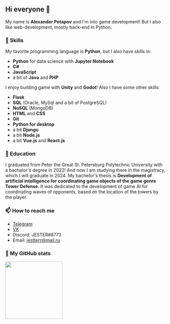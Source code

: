 ## Hi everyone 👋

My name is **Alexander Potapov** and I'm into game development! But I also like web-development, mostly back-end in Python.</p>

### 🔭 Skills

My favorite programming language is **Python**, but I also have skills in:
- **Python** for data science with **Jupyter Notebook**
- **C#**
- **JavaScript**
- a bit of **Java** and **PHP**

I enjoy building game with **Unity** and **Godot**!
Also I have some other skills:
- **Flask**
- **SQL** (Oracle, MySql and a bit of PostgreSQL)
- **NoSQL** (MongoDB)
- **HTML** and **CSS**
- **Git**
- **Python for desktop**
- a bit **Django**
- a bit **Node.js**
- a bit **Vue.js** and **React.js**

### 🌱 Education

I graduated from Peter the Great St. Petersburg Polytechnic University with a bachelor's degree in 2022! And now I am studying there in the magistracy, which I will graduate in 2024. My bachelor's thesis is **Development of artificial intelligence for coordinating game objects of the game genre Tower Defense**. It was dedicated to the development of game AI for coordinating waves of opponents, based on the location of the towers by the player.

### 📫 How to reach me

- [Telegram](https://t.me/jeesteer)
- [VK](https://vk.com/just9r)
- Discord: JESTER#8773
- Email: jestterr@mail.ru

### 💬 My GitHub stats

<img height="180em" src="https://github-readme-stats.vercel.app/api?username=Potapov-AA&show_icons=true&hide_border=true&&count_private=true&include_all_commits=true" />


